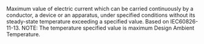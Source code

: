 Maximum value of electric current which can be carried continuously by a conductor, a device or an apparatus, under specified conditions without its steady-state temperature exceeding a  specified value. Based on IEC60826-11-13. NOTE: The temperature specified value is maximum Design Ambient Temperature.
